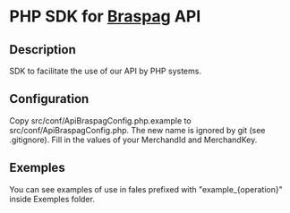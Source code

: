 PHP SDK for [Braspag](http://www.braspag.com.br) API
=========

## Description
SDK to facilitate the use of our API by PHP systems.

## Configuration
Copy src/conf/ApiBraspagConfig.php.example to src/conf/ApiBraspagConfig.php.
The new name is ignored by git (see .gitignore).
Fill in the values of your MerchandId and MerchandKey.

## Exemples
You can see examples of use in fales prefixed with "example_{operation}" inside Exemples folder.


